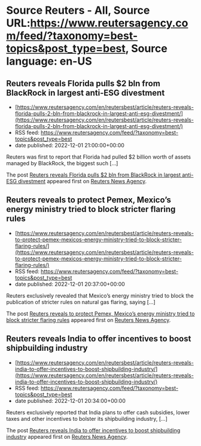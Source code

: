# Source Reuters - All, Source URL:https://www.reutersagency.com/feed/?taxonomy=best-topics&post_type=best, Source language: en-US

## Reuters reveals Florida pulls $2 bln from BlackRock in largest anti-ESG divestment
 - [https://www.reutersagency.com/en/reutersbest/article/reuters-reveals-florida-pulls-2-bln-from-blackrock-in-largest-anti-esg-divestment/](https://www.reutersagency.com/en/reutersbest/article/reuters-reveals-florida-pulls-2-bln-from-blackrock-in-largest-anti-esg-divestment/)
 - RSS feed: https://www.reutersagency.com/feed/?taxonomy=best-topics&post_type=best
 - date published: 2022-12-01 21:00:00+00:00

<p>Reuters was first to report that Florida had pulled $2 billion worth of assets managed by BlackRock, the biggest such [&#8230;]</p>
<p>The post <a href="https://www.reutersagency.com/en/reutersbest/article/reuters-reveals-florida-pulls-2-bln-from-blackrock-in-largest-anti-esg-divestment/" rel="nofollow">Reuters reveals Florida pulls $2 bln from BlackRock in largest anti-ESG divestment</a> appeared first on <a href="https://www.reutersagency.com/en/" rel="nofollow">Reuters News Agency</a>.</p>

## Reuters reveals to protect Pemex, Mexico’s energy ministry tried to block stricter flaring rules
 - [https://www.reutersagency.com/en/reutersbest/article/reuters-reveals-to-protect-pemex-mexicos-energy-ministry-tried-to-block-stricter-flaring-rules/](https://www.reutersagency.com/en/reutersbest/article/reuters-reveals-to-protect-pemex-mexicos-energy-ministry-tried-to-block-stricter-flaring-rules/)
 - RSS feed: https://www.reutersagency.com/feed/?taxonomy=best-topics&post_type=best
 - date published: 2022-12-01 20:37:00+00:00

<p>Reuters exclusively revealed that Mexico&#8217;s energy ministry tried to block the publication of stricter rules on natural gas flaring, saying [&#8230;]</p>
<p>The post <a href="https://www.reutersagency.com/en/reutersbest/article/reuters-reveals-to-protect-pemex-mexicos-energy-ministry-tried-to-block-stricter-flaring-rules/" rel="nofollow">Reuters reveals to protect Pemex, Mexico&#8217;s energy ministry tried to block stricter flaring rules</a> appeared first on <a href="https://www.reutersagency.com/en/" rel="nofollow">Reuters News Agency</a>.</p>

## Reuters reveals India to offer incentives to boost shipbuilding industry
 - [https://www.reutersagency.com/en/reutersbest/article/reuters-reveals-india-to-offer-incentives-to-boost-shipbuilding-industry/](https://www.reutersagency.com/en/reutersbest/article/reuters-reveals-india-to-offer-incentives-to-boost-shipbuilding-industry/)
 - RSS feed: https://www.reutersagency.com/feed/?taxonomy=best-topics&post_type=best
 - date published: 2022-12-01 20:34:00+00:00

<p>Reuters exclusively reported that India plans to offer cash subsidies, lower taxes and other incentives to bolster its shipbuilding industry, [&#8230;]</p>
<p>The post <a href="https://www.reutersagency.com/en/reutersbest/article/reuters-reveals-india-to-offer-incentives-to-boost-shipbuilding-industry/" rel="nofollow">Reuters reveals India to offer incentives to boost shipbuilding industry</a> appeared first on <a href="https://www.reutersagency.com/en/" rel="nofollow">Reuters News Agency</a>.</p>
